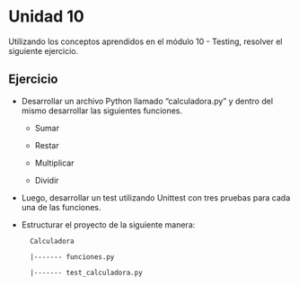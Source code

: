 # Unidad 10

Utilizando los conceptos aprendidos en el módulo 10 - Testing,
resolver el siguiente ejercicio.

## Ejercicio

- Desarrollar un archivo Python llamado “calculadora.py” y dentro del mismo desarrollar las siguientes funciones.

    - Sumar

    - Restar

    - Multiplicar

    - Dividir

-   Luego, desarrollar un test utilizando Unittest con tres pruebas para cada una de las funciones.


- Estructurar el proyecto de la siguiente manera:

        Calculadora

        |------- funciones.py

        |------- test_calculadora.py